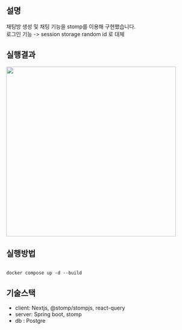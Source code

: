 ## 설명

채팅방 생성 및 채팅 기능을 stomp를 이용해 구현했습니다.   
로그인 기능 -> session storage random id 로 대체

## 실행결과

<img src="https://github.com/rlaclgh/miniproject_chat/assets/46914232/390293a0-5ccd-4ad7-b4f9-0df619ab9654" width="450px"></img>

## 실행방법

```

docker compose up -d --build

```

## 기술스택

- client: Nextjs, @stomp/stompjs, react-query
- server: Spring boot, stomp
- db : Postgre
